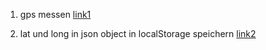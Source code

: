 
1. gps messen
[link1](http://www.html5rocks.com/en/tutorials/geolocation/trip_meter/)

2. lat und long in json object in localStorage speichern
[link2](http://www.html5rocks.com/en/tutorials/webdatabase/todo/)
